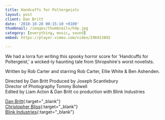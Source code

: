 ```yaml
---
title: Handcuffs for Poltergeists
layout: post
client: Dan Britt
date: '2018-10-28 00:15:10 +0100'
thumbnail: /images/thumbnails/h4p.jpg
category: [everything, music, sound]
embed: https://player.vimeo.com/video/296913892

---
```


We had a lorra fun writing this spooky horror score for 'Handcuffs for Poltergeist,' a wicked-ly haunting tale from Shropshire's worst novelists.

Written by Rob Carter and starring Rob Carter, Ellie White & Ben Ashenden.

Directed by Dan Britt
Produced by Joseph Scantlebury  
Director of Photography Tommy Bolwell  
Edited by Liam Acton & Dan Britt
co production with Blink Industries  

[Dan Britt](http://www.danielbritt.co.uk/){:target="_blank"}   
[Christopher Bliss](http://www.christopherblisswebsite.com/){:target="_blank"}  
[Blink Industries](https://www.blinkink.co.uk/){:target="_blank"}   
